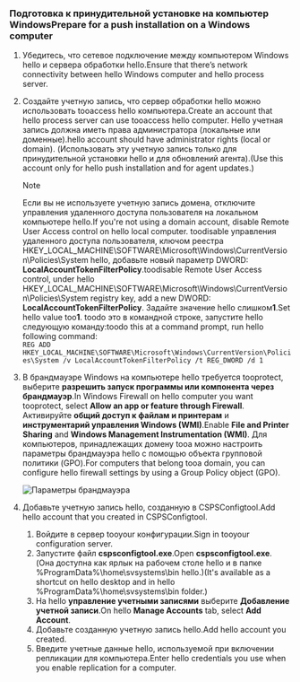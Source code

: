 ### <a name="prepare-for-a-push-installation-on-a-windows-computer"></a><span data-ttu-id="72546-101">Подготовка к принудительной установке на компьютер Windows</span><span class="sxs-lookup"><span data-stu-id="72546-101">Prepare for a push installation on a Windows computer</span></span>

1. <span data-ttu-id="72546-102">Убедитесь, что сетевое подключение между компьютером Windows hello и сервера обработки hello.</span><span class="sxs-lookup"><span data-stu-id="72546-102">Ensure that there’s network connectivity between hello Windows computer and hello process server.</span></span>
2. <span data-ttu-id="72546-103">Создайте учетную запись, что сервер обработки hello можно использовать tooaccess hello компьютера.</span><span class="sxs-lookup"><span data-stu-id="72546-103">Create an account that hello process server can use tooaccess hello computer.</span></span> <span data-ttu-id="72546-104">Hello учетная запись должна иметь права администратора (локальные или доменные).</span><span class="sxs-lookup"><span data-stu-id="72546-104">hello account should have administrator rights (local or domain).</span></span> <span data-ttu-id="72546-105">(Использовать эту учетную запись только для принудительной установки hello и для обновлений агента).</span><span class="sxs-lookup"><span data-stu-id="72546-105">(Use this account only for hello push installation and for agent updates.)</span></span>

   > [!NOTE]
   > <span data-ttu-id="72546-106">Если вы не используете учетную запись домена, отключите управления удаленного доступа пользователя на локальном компьютере hello.</span><span class="sxs-lookup"><span data-stu-id="72546-106">If you're not using a domain account, disable Remote User Access control on hello local computer.</span></span> <span data-ttu-id="72546-107">toodisable управления удаленного доступа пользователя, ключом реестра HKEY_LOCAL_MACHINE\SOFTWARE\Microsoft\Windows\CurrentVersion\Policies\System hello, добавьте новый параметр DWORD: **LocalAccountTokenFilterPolicy**.</span><span class="sxs-lookup"><span data-stu-id="72546-107">toodisable Remote User Access control, under hello HKEY_LOCAL_MACHINE\SOFTWARE\Microsoft\Windows\CurrentVersion\Policies\System registry key, add a new DWORD: **LocalAccountTokenFilterPolicy**.</span></span> <span data-ttu-id="72546-108">Задайте значение hello слишком**1**.</span><span class="sxs-lookup"><span data-stu-id="72546-108">Set hello value too**1**.</span></span> <span data-ttu-id="72546-109">toodo это в командной строке, запустите hello следующую команду:</span><span class="sxs-lookup"><span data-stu-id="72546-109">toodo this at a command prompt, run hello following command:</span></span>  
   `REG ADD HKEY_LOCAL_MACHINE\SOFTWARE\Microsoft\Windows\CurrentVersion\Policies\System /v LocalAccountTokenFilterPolicy /t REG_DWORD /d 1`
   >
   >
2. <span data-ttu-id="72546-110">В брандмауэре Windows на компьютере hello требуется tooprotect, выберите **разрешить запуск программы или компонента через брандмауэр**.</span><span class="sxs-lookup"><span data-stu-id="72546-110">In Windows Firewall on hello computer you want tooprotect, select **Allow an app or feature through Firewall**.</span></span> <span data-ttu-id="72546-111">Активируйте **общий доступ к файлам и принтерам** и **инструментарий управления Windows (WMI)**.</span><span class="sxs-lookup"><span data-stu-id="72546-111">Enable **File and Printer Sharing** and **Windows Management Instrumentation (WMI)**.</span></span> <span data-ttu-id="72546-112">Для компьютеров, принадлежащих домену tooa можно настроить параметры брандмауэра hello с помощью объекта групповой политики (GPO).</span><span class="sxs-lookup"><span data-stu-id="72546-112">For computers that belong tooa domain, you can configure hello firewall settings by using a Group Policy object (GPO).</span></span>

   ![Параметры брандмауэра](./media/site-recovery-prepare-push-install-mob-svc-win/mobility1.png)

3. <span data-ttu-id="72546-114">Добавьте учетную запись hello, созданную в CSPSConfigtool.</span><span class="sxs-lookup"><span data-stu-id="72546-114">Add hello account that you created in CSPSConfigtool.</span></span>
    1.  <span data-ttu-id="72546-115">Войдите в сервер tooyour конфигурации.</span><span class="sxs-lookup"><span data-stu-id="72546-115">Sign in tooyour configuration server.</span></span>
    2.  <span data-ttu-id="72546-116">Запустите файл **cspsconfigtool.exe**.</span><span class="sxs-lookup"><span data-stu-id="72546-116">Open **cspsconfigtool.exe**.</span></span> <span data-ttu-id="72546-117">(Она доступна как ярлык на рабочем столе hello и в папке %ProgramData%\home\svsystems\bin hello.)</span><span class="sxs-lookup"><span data-stu-id="72546-117">(It's available as a shortcut on hello desktop and in hello %ProgramData%\home\svsystems\bin folder.)</span></span>
    3.  <span data-ttu-id="72546-118">На hello **управление учетными записями** выберите **Добавление учетной записи**.</span><span class="sxs-lookup"><span data-stu-id="72546-118">On hello **Manage Accounts** tab, select **Add Account**.</span></span>
    4.  <span data-ttu-id="72546-119">Добавьте созданную учетную запись hello.</span><span class="sxs-lookup"><span data-stu-id="72546-119">Add hello account you created.</span></span>
    5.  <span data-ttu-id="72546-120">Введите учетные данные hello, используемой при включении репликации для компьютера.</span><span class="sxs-lookup"><span data-stu-id="72546-120">Enter hello credentials you use when you enable replication for a computer.</span></span>
